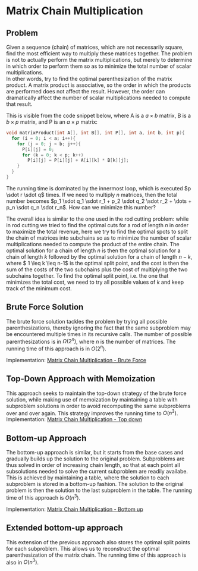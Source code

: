 # Matrix Chain Multiplication

## Problem

Given a sequence (chain) of matrices, which are not necessarily square, find the most efficient way to multiply these matrices together. The problem is not to actually perform the matrix multiplications, but merely to determine in which order to perform them so as to minimize the total number of scalar multiplications.  
In other words, try to find the optimal parenthesization of the matrix product. A matrix product is associative, so the order in which the products are performed does not affect the result. However, the order can dramatically affect the number of scalar multiplications needed to compute that result.

This is visible from the code snippet below, where A is a $a \times b$ matrix, B is a $b \times p$ matrix, and P is an $a \times p$ matrix:

```c
void matrixProduct(int A[], int B[], int P[], int a, int b, int p){
  for (i = 0; i < a; i++){
    for (j = 0; j < b; j++){
      P[i][j] = 0;
      for (k = 0; k < p; k++)
        P[i][j] = P[i][j] + A[i][k] * B[k][j];
    }
  }
}
```

The running time is dominated by the innermost loop, which is executed $p \sdot r \sdot q$ times. If we need to multiply $n$ matrices, then the total number becomes $p_1 \sdot q_1 \sdot r_1 + p_2 \sdot q_2 \sdot r_2 + \dots + p_n \sdot q_n \sdot r_n$. How can we minimize this number?

The overall idea is similar to the one used in the rod cutting problem: while in rod cutting we tried to find the optimal cuts for a rod of length $n$ in order to maximize the total revenue, here we try to find the optimal spots to split the chain of matrices into subchains so as to minimize the number of scalar multiplications needed to compute the product of the entire chain. The optimal solution for a chain of length $n$ is then the optimal solution for a chain of length $k$ followed by the optimal solution for a chain of length $n-k$, where $ 1 \leq k \leq n-1$ is the optimal split point, and the cost is then the sum of the costs of the two subchains plus the cost of multiplying the two subchains together. To find the optimal split point, i.e. the one that minimizes the total cost, we need to try all possible values of $k$ and keep track of the minimum cost.

## Brute Force Solution

The brute force solution tackles the problem by trying all possible parenthesizations, thereby ignoring the fact that the same subproblem may be encountered multiple times in its recursive calls. The number of possible parenthesizations is in $\Omega(2^n)$, where $n$ is the number of matrices. The running time of this approach is in $O(2^n)$.

Implementation: [Matrix Chain Multiplication - Brute Force](https://github.com/pl3onasm/Algorithms/tree/main/algorithms/dynamic-programming/matrix-chain-multiplication/mcm-1.c)

## Top-Down Approach with Memoization

This approach seeks to maintain the top-down strategy of the brute force solution, while making use of memoization by maintaining a table with subproblem solutions in order to avoid recomputing the same subproblems over and over again. This strategy improves the running time to $O(n^3)$.
Implementation: [Matrix Chain Multiplication - Top down](https://github.com/pl3onasm/Algorithms/tree/main/algorithms/dynamic-programming/matrix-chain-multiplication/mcm-2.c)

## Bottom-up Approach

The bottom-up approach is similar, but it starts from the base cases and gradually builds up the solution to the original problem. Subproblems are thus solved in order of increasing chain length, so that at each point all subsolutions needed to solve the current subproblem are readily availabe. This is achieved by maintaining a table, where the solution to each subproblem is stored in a bottom-up fashion. The solution to the original problem is then the solution to the last subproblem in the table. The running time of this approach is $O(n^3)$.

Implementation: [Matrix Chain Multiplication - Bottom up](https://github.com/pl3onasm/Algorithms/tree/main/algorithms/dynamic-programming/matrix-chain-multiplication/mcm-3.c)

## Extended bottom-up approach

This extension of the previous approach also stores the optimal split points for each subproblem. This allows us to reconstruct the optimal parenthesization of the matrix chain. The running time of this approach is also in $O(n^3)$.
